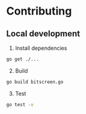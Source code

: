 # Contributing

## Local development

1. Install dependencies
```sh
go get ./...
```

2. Build
```sh
go build bitscreen.go
```

3. Test
```sh
go test -v
```